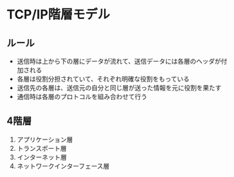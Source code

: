 # TCP/IP階層モデル

## ルール
- 送信時は上から下の層にデータが流れて、送信データには各層のヘッダが付加される
- 各層は役割分担されていて、それぞれ明確な役割をもっている
- 送信先の各層は、送信元の自分と同じ層が送った情報を元に役割を果たす
- 通信時は各層のプロトコルを組み合わせて行う

## 4階層
1. アプリケーション層
2. トランスポート層
3. インターネット層
4. ネットワークインターフェース層
